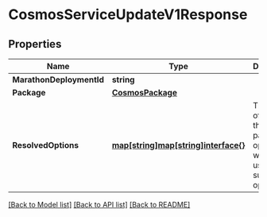 # CosmosServiceUpdateV1Response

## Properties
Name | Type | Description | Notes
------------ | ------------- | ------------- | -------------
**MarathonDeploymentId** | **string** |  | 
**Package** | [**CosmosPackage**](CosmosPackage.md) |  | 
**ResolvedOptions** | [**map[string]map[string]interface{}**](map[string]interface{}.md) | The result of merging the default package options with the user supplied options | 

[[Back to Model list]](../README.md#documentation-for-models) [[Back to API list]](../README.md#documentation-for-api-endpoints) [[Back to README]](../README.md)


